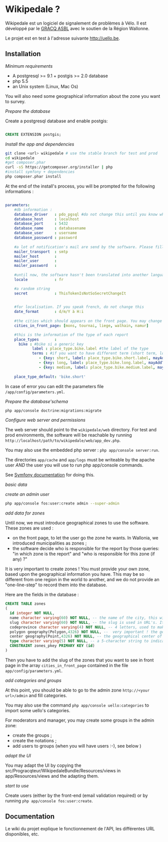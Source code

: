 Wikipedale ?
=============

Wikipedale est un logiciel de signalement de problèmes à Vélo. Il est développé par le [GRACQ ASBL](http://www.gracq.org) avec le soutien de la Région Wallonne.

Le projet est en test à l'adresse suivante http://uello.be.



Installation 
-------------

*Minimum requirements*

- A postgresql >= 9.1 + postgis >= 2.0 database
- php 5.5
- an Unix system (Linux, Mac Os)

You will also need some geographical information about the zone you want to survey.

*Prepare the database*

Create a postgresql database and enable postgis:

```sql

CREATE EXTENSION postgis;
```

*Install the app and dependencies*

```bash
git clone <url> wikipedale # use the stable branch for test and prod
cd wikipedale
#get composer.phar
curl -sS https://getcomposer.org/installer | php
#install symfony + dependencies
php composer.phar install
```

At the end of the install's process, you will be prompted for the following informations :

```yaml

parameters:
    #db information :
    database_driver   : pdo_pgsql #do not change this until you know what you are doing :-)
    database_host     : localhost 
    database_port     : 5432
    database_name     : databasename
    database_user     : username
    database_password : password
    
    #a lot of notification's mail are send by the software. Please fill this information
    mailer_transport  : smtp
    mailer_host       : 
    mailer_user       :
    mailer_password   :
    
    #until now, the software hasn't been translated into another languages than French
    locale            : fr

    #a random string
    secret            : ThisTokenIsNotSoSecretChangeIt
    

    #for localisation. If you speak french, do not change this
    date_format       : d/m/Y à H:i
    
    #the cities which should appears on the front page. You may change this later. A City has to refer to the slug of an entry of the zones table (see below). 
    cities_in_front_page: [mons, tournai, liege, walhain, namur]

    #this is the information of the type of each report
    place_types       :
      bike : #bike si a generic key
            label : place_type.bike.label #the label of the type
            terms : #if you want to have different term (short term, long term, etc.)
               - {key: short, label: place_type.bike.short.label, mayAddToPlace: IS_AUTHENTICATED_ANONYMOUSLY}
               - {key: long, label: place_type.bike.long.label, mayAddToPlace: ROLE_PLACE_TERM }
               - {key: medium, label: place_type.bike.medium.label, mayAddToPlace: IS_AUTHENTICATED_ANONYMOUSLY }
                  
    place_type_default: 'bike.short'
```

In case of error you can edit the parameters file `/app/config/parameters.yml`.

*Prepare the database'schema*

```sh
php app/console doctrine:migrations:migrate
```

*Configure web server and permissions*

The web server should point to the `wikipedale/web` directory. For test and prod environments, the software will be reachable by running `http://localhost/path/to/wikipedale/web/app_dev.php`.

You may also use the embedded php server : `php app/console server:run`.

The directories `app/cache` and `app/logs` must be writeable by the apache user *AND* the user you will use to run php app/console commands.

See [Symfony documentation](http://doc.symfony.com/to_do) for doing this.

*basic data*

_create an admin user_

```bash
php app/console fos:user:create admin --super-admin
```

_add data for zones_

Until now, we must introduce geographical zones to use the software. These zones are used :

- on the front page, to let the user go the zone he wants. In Wallonia, we introduced municipalities as zones ;
- the software decide who is responsible for the report by those queries: "in which zone is the report" and "who is responsible for this zone (if any) ?"

It is very important to create zones ! You must provide your own zone, based upon the geographical information you have. This may be so different from one region in the world to another, and we do not provide an "one-line-step" to record them into the database.

Here are the fields in the database :

```sql
CREATE TABLE zones
(
  id integer NOT NULL,
  name character varying(60) NOT NULL, -- the name of the city, this will appears for user
  slug character varying(60) NOT NULL, -- the slug is used in URL's. It must be unique for each zone
  codeprovince character varying(4) NOT NULL, -- 4 letters, used to make queries for reporting. Not used by the software. May be an empty string
  polygon geography(Polygon,4326) NOT NULL, --  very important ! the geographical polygon of the zone. Note the CRS
  center geography(Point,4326) NOT NULL, -- the geographical center of the above's polygon. The UI will center there
  type character varying(5) NOT NULL, -- a 5-character string to indicate the kind of zone. 
  CONSTRAINT zones_pkey PRIMARY KEY (id)
)
```

Then you have to add the slug of the zones that you want to see in front page
in the array `cities_in_front_page` contained in the file `app/config/parameters.yml`.

*add categories and groups*

At this point, you should be able to go to the admin zone `http://<your url>/admin` and fill categories.

You may also use the command `php app/console uello:categories` to import some uello's categories.

For moderators and manager, you may create some groups in the admin zone: 

- create the groups ;
- create the notations ;
- add users to groups (when you will have users :-), see below )

*adapt the UI*

You may adapt the UI by copying the src/Progracqteur/WikipedaleBundle/Resources/views in app/Resources/views and the adapting them.

*start to use*

Create users (either by the front-end (email validation required) or by running `php app/console fos:user:create`.


Documentation
-------------

Le wiki du projet explique le fonctionnement de l'API, les différentes URL disponibles, etc.
